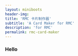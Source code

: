 ```yaml
---
layout: miniboots
header-img: 
title: 'RMC 卡片制作器'
subtitle: 'A Card Maker for RMC'
description: 'for RMC'
permalink: rmc-card-maker
---
```


### Hello
